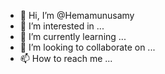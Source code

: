 - 👋 Hi, I’m @Hemamunusamy
- 👀 I’m interested in ...
- 🌱 I’m currently learning ...
- 💞️ I’m looking to collaborate on ...
- 📫 How to reach me ...

<!---
Hemamunusamy/Hemamunusamy is a ✨ special ✨ repository because its `README.md` (this file) appears on your GitHub profile.
You can click the Preview link to take a look at your changes.
--->
